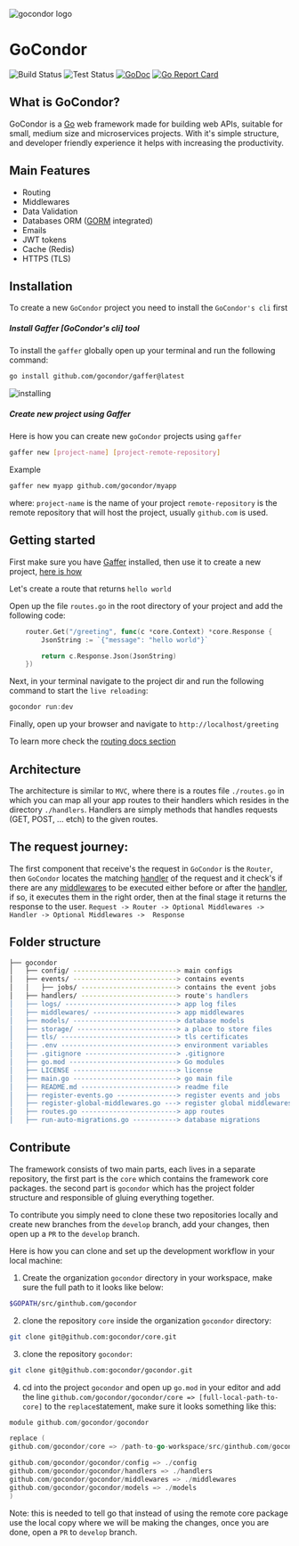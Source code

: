 ![gocondor logo](https://gocondor.github.io/img/logo_x168.png)
# GoCondor

![Build Status](https://github.com/gocondor/gocondor/actions/workflows/build-main.yml/badge.svg)
![Test Status](https://github.com/gocondor/gocondor/actions/workflows/test-main.yml/badge.svg)
[![GoDoc](https://godoc.org/github.com/gocondor/gocondor?status.svg)](https://godoc.org/github.com/gocondor/gocondor)
[![Go Report Card](https://goreportcard.com/badge/github.com/gocondor/gocondor)](https://goreportcard.com/report/github.com/gocondor/gocondor)

## What is GoCondor?
GoCondor is a [Go](https://go.dev) web framework made for building web APIs, suitable for small, medium size and microservices projects. With it's simple structure, and developer friendly experience it helps with increasing the productivity.

## Main Features 
- Routing
- Middlewares
- Data Validation
- Databases ORM ([GORM](https://gorm.io/) integrated)
- Emails
- JWT tokens
- Cache (Redis)
- HTTPS (TLS)

## Installation
To create a new `GoCondor` project you need to install the `GoCondor's cli` first

##### Install Gaffer  [GoCondor's cli] tool
To install the `gaffer` globally open up your terminal and run the following command:
```bash
go install github.com/gocondor/gaffer@latest
```

![installing](https://gocondor.github.io/img/installing.gif)


##### Create new project using Gaffer
Here is how you can create new `goCondor` projects using `gaffer`
```bash
gaffer new [project-name] [project-remote-repository]
```
Example
```bash
gaffer new myapp github.com/gocondor/myapp
```
where:
`project-name` is the name of your project
`remote-repository` is the remote repository that will host the project, usually `github.com` is used.

## Getting started
First make sure you have [Gaffer](https://gocondor.github.io/docs/gaffer) installed, then use it to create a new project, [here is how](https://gocondor.github.io/docs/gaffer#create-new-project-using-gaffer)

Let's create a route that returns `hello world`

Open up the file `routes.go` in the root directory of your project and add the following code:
```go "defining a route"
	router.Get("/greeting", func(c *core.Context) *core.Response {
		JsonString := `{"message": "hello world"}`

		return c.Response.Json(JsonString)
	})
```
Next, in your terminal navigate to the project dir and run the following command to start the `live reloading`:
```go
gocondor run:dev
```
Finally, open up your browser and navigate to `http://localhost/greeting`

To learn more check the [routing docs section](https://gocondor.github.io/docs/routing)


## Architecture
The architecture is similar to `MVC`, where there is a routes file `./routes.go` in which you can map all your app routes to their handlers which resides in the directory `./handlers`. Handlers are simply methods that handles requests (GET, POST, ... etch) to the given routes.

## The request journey:
The first component that receive's the request in `GoCondor` is the `Router`,
then `GoCondor` locates the matching [handler](https://gocondor.github.io/docs/handlers) of the request and it check's if there are any [middlewares](https://gocondor.github.io/docs/middlewares) to be executed either before or after the [handler](https://gocondor.github.io/docs/handlers), if so, it executes them in the right order, then at the final stage it returns the response to the user.
`Request -> Router -> Optional Middlewares -> Handler -> Optional Middlewares ->  Response`

## Folder structure 
```bash
├── gocondor
│   ├── config/ --------------------------> main configs
│   ├── events/ --------------------------> contains events
│   │   ├── jobs/ ------------------------> contains the event jobs
│   ├── handlers/ ------------------------> route's handlers
│   ├── logs/ ----------------------------> app log files
│   ├── middlewares/ ---------------------> app middlewares
│   ├── models/ --------------------------> database models
│   ├── storage/ -------------------------> a place to store files
│   ├── tls/ -----------------------------> tls certificates
│   ├── .env -----------------------------> environment variables 
│   ├── .gitignore -----------------------> .gitignore
│   ├── go.mod ---------------------------> Go modules
│   ├── LICENSE --------------------------> license
│   ├── main.go --------------------------> go main file
│   ├── README.md ------------------------> readme file
│   ├── register-events.go ---------------> register events and jobs
│   ├── register-global-middlewares.go ---> register global middlewares
│   ├── routes.go ------------------------> app routes
│   ├── run-auto-migrations.go -----------> database migrations
```

## Contribute
The framework consists of two main parts, each lives in a separate repository, the first part is the `core` which contains the framework core packages. the second part is `gocondor` which has the project folder structure and responsible of gluing everything together.

To contribute you simply need to clone these two repositories locally and create new branches from the `develop` branch, add your changes, then open up a `PR` to the `develop` branch.

Here is how you can clone and set up the development workflow in your local machine:

1. Create the organization `gocondor` directory in your workspace, make sure the full path to it looks like below:
```bash
$GOPATH/src/ginthub.com/gocondor
```
2. clone the repository `core` inside the organization `gocondor` directory:
```bash
git clone git@github.com:gocondor/core.git
```
3. clone the repository `gocondor`:
```bash
git clone git@github.com:gocondor/gocondor.git
```
4. cd into the project `gocondor` and open up `go.mod` in your editor and add the line `github.com/gocondor/gocondor/core => [full-local-path-to-core]` to the `replace`statement, make sure it looks something like this:
```go
module github.com/gocondor/gocondor

replace (
github.com/gocondor/core => /path-to-go-workspace/src/ginthub.com/gocondor

github.com/gocondor/gocondor/config => ./config
github.com/gocondor/gocondor/handlers => ./handlers
github.com/gocondor/gocondor/middlewares => ./middlewares
github.com/gocondor/gocondor/models => ./models
)
```
Note:
this is needed to tell go that instead of using the remote core package use the local copy where we will be making the changes, once you are done, open a `PR` to `develop` branch.
